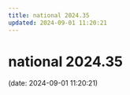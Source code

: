 ```yaml
---
title: national 2024.35
updated: 2024-09-01 11:20:21
---
```


# national 2024.35

(date: 2024-09-01 11:20:21)

